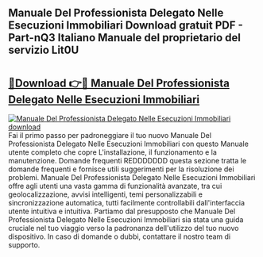 ## Manuale Del Professionista Delegato Nelle Esecuzioni Immobiliari Download gratuit PDF - Part-nQ3 Italiano Manuale del proprietario del servizio Lit0U

# <h2><a href="http://dffcen.blite.top/?on=Manuale+Del+Professionista+Delegato+Nelle+Esecuzioni+Immobiliari">🔗Download 👉🔴 Manuale Del Professionista Delegato Nelle Esecuzioni Immobiliari</a></h2>

[![Manuale Del Professionista Delegato Nelle Esecuzioni Immobiliari download](https://i.imgur.com/lujVjoI.png)](http://dffcen.blite.top/?on=Manuale+Del+Professionista+Delegato+Nelle+Esecuzioni+Immobiliari)
Fai il primo passo per padroneggiare il tuo nuovo Manuale Del Professionista Delegato Nelle Esecuzioni Immobiliari con questo Manuale utente completo che copre L'installazione, il funzionamento e la manutenzione. Domande frequenti REDDDDDDD questa sezione tratta le domande frequenti e fornisce utili suggerimenti per la risoluzione dei problemi. Manuale Del Professionista Delegato Nelle Esecuzioni Immobiliari offre agli utenti una vasta gamma di funzionalità avanzate, tra cui geolocalizzazione, avvisi intelligenti, temi personalizzabili e sincronizzazione automatica, tutti facilmente controllabili dall'interfaccia utente intuitiva e intuitiva. Partiamo dal presupposto che Manuale Del Professionista Delegato Nelle Esecuzioni Immobiliari sia stata una guida cruciale nel tuo viaggio verso la padronanza dell'utilizzo del tuo nuovo dispositivo. In caso di domande o dubbi, contattare il nostro team di supporto.
